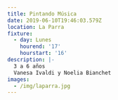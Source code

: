 ```yaml
---
title: Pintando Música
date: 2019-06-10T19:46:03.579Z
location: La Parra
fixture:
  - day: Lunes
    hourend: '17'
    hourstart: '16'
description: |-
  3 a 6 años
  Vanesa Ivaldi y Noelia Bianchet
images:
  - /img/laparra.jpg
---
```


